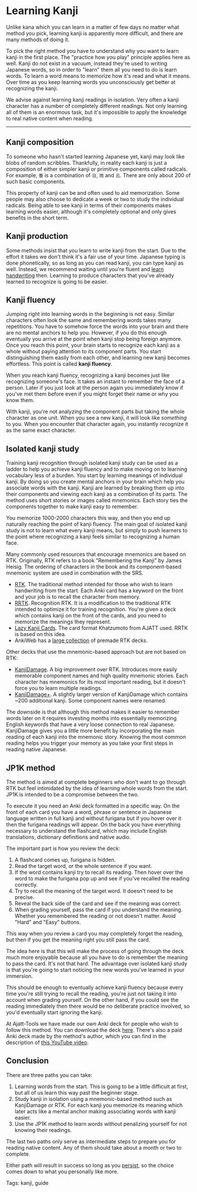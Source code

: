 # Learning Kanji

Unlike kana which you can learn in a matter of few days no matter what method you pick,
learning kanji is apparently more difficult, and there are many methods of doing it.

To pick the right method
you have to understand why you want to learn kanji in the first place.
The "practice how you play" principle applies here as well.
Kanji do not exist in a vacuum, instead they're used to writing Japanese words,
so in order to "learn" them all you need to do is learn words.
To learn a word means to memorize how it's read and what it means.
Over time as you keep learning words you unconsciously get better at recognizing the kanji.

We advise against learning kanji readings in isolation.
Very often a kanji character has a number of completely different readings.
Not only learning all of them is an enormous task,
but it's impossible to apply the knowledge to real native content when reading.

****

## Kanji composition

To someone who hasn't started learning Japanese yet,
kanji may look like blobs of random scribbles.
Thankfully, in reality each kanji is just a composition
of either simpler kanji or primitive components called radicals.
For example, `曇` is a combination of `日`, `雨` and `云`.
There are only about 200 of such basic components.

This property of kanji can be and often used to aid memorization.
Some people may also choose to dedicate a week or two to study the individual radicals.
Being able to see kanji in terms of their components makes learning words easier,
although it's completely optional and only gives benefits in the short term.

## Kanji production

Some methods insist that you learn to write kanji from the start.
Due to the effort it takes we don't think it's a fair use of your time.
Japanese typing is done phonetically,
so as long as you can read kanji, you can type kanji as well.
Instead, we recommend waiting until you're fluent and
[learn handwriting](writing-japanese.html) then.
Learning to produce characters that you've already learned to recognize is going to be easier.

## Kanji fluency

Jumping right into learning words in the beginning is not easy.
Similar characters often look the same
and remembering words takes many repetitions.
You have to somehow force the words into your brain
and there are no mental anchors to help you.
However, if you do this enough eventually you arrive at the point when kanji stop being foreign anymore.
Once you reach this point, your brain starts to recognize each kanji as a whole
without paying attention to its component parts.
You start distinguishing them easily from each other,
and learning new kanji becomes effortless.
This point is called **kanji fluency**.

When you reach kanji fluency,
recognizing a kanji becomes just like recognizing someone's face.
It takes an instant to remember the face of a person.
Later if you just look at the person again
you immediately know if you've met them before
even if you might forget their name or why you know them.

With kanji, you're not analyzing the component parts
but taking the whole character as one unit.
When you see a new kanji, it will look like *something* to you.
When you encounter that character again,
you instantly recognize it as the same exact character.

## Isolated kanji study

Training kanji recognition through isolated kanji study
can be used as a ladder to help you achieve kanji fluency
and to make moving on to learning vocabulary less of a burden.
You start by learning meanings of individual kanji.
By doing so you create mental anchors in your brain
which help you associate words with the kanji.
Kanji are learned by breaking them up into their components
and viewing each kanji as a combination of its parts.
The method uses short stories or images called mnemonics.
Each story ties the components together to make kanji easy to remember.

You memorize 1000-2000 characters this way,
and then you end up naturally reaching the point of kanji fluency.
The main goal of isolated kanji study is not to learn what every kanji means,
but simply to push learners to the point
where recognizing a kanji feels similar to recognizing a human face.

Many commonly used resources that encourage mnemonics are based on RTK.
Originally, RTK refers to a book "Remembering the Kanji" by James Heisig.
The ordering of characters in the book
and its component-based mnemonic system
are used in combination with the SRS.

* [RTK](https://web.archive.org/web/20210224170156/https://www.britvsjapan.com/learn-kanji-fast-ultimate-guide-to-remembering-the-kanji/).
The traditional method intended for those who wish to learn handwriting from the start.
Each Anki card has a keyword on the front and your job is to recall the character from memory.
* [RRTK](https://web.archive.org/web/20210224170546if_/https://massimmersionapproach.com/table-of-contents/stage-1/jp-quickstart-guide/#rrtk).
Recognition RTK.
It is a modification to the traditional RTK intended to optimize it for training recognition.
You're given a deck which contains kanji on the front of the cards,
and you need to memorize the meanings they represent.
* [Lazy Kanji Cards](http://www.alljapaneseallthetime.com/blog/lazy-kanji-cards-a-new-srs-card-format/).
The card format Khatzumoto from AJATT used.
RRTK is based on this idea.
* AnkiWeb has a [large collection](https://ankiweb.net/shared/decks/rtk) of premade RTK decks.

Other decks that use the mnemonic-based approach but are not based on RTK:
* [KanjiDamage](http://www.kanjidamage.com/).
A big improvement over RTK.
Introduces more easily memorable component names and high quality mnemonic stories.
Each character has mnemonics for its most important reading,
but it doesn't force you to learn multiple readings.
* [KanjiDamage+](https://mega.nz/#!CQg0SKyI!Ufho0RKmmW8P6XRx8KiDY1JeAXoGOgmjrEscayil8cA).
A slightly larger version of KanjiDamage which contains ~200 additional kanji.
Some component names were renamed.

The downside is that although this method makes it easier to remember words later on
it requires investing months into essentially memorizing English keywords
that have a very loose connection to real Japanese.
KanjiDamage gives you a little more benefit
by incorporating the main reading of each kanji into the mnemonic story.
Knowing the most common reading helps you trigger your memory
as you take your first steps in reading native Japanese.

## JP1K method

The method is aimed at complete beginners who don't want to go through RTK
but feel intimidated by the idea of learning whole words from the start.
JP1K is intended to be a compromise between the two.

To execute it you need an Anki deck formatted in a specific way.
On the front of each card you have a word, phrase or sentence in Japanese language
written in full kanji and without furigana but if you hover over it
then the furigana readings will appear.
On the back you have everything necessary to understand the flashcard,
which may include English translations, dictionary definitions and native audio.

The important part is how you review the deck:

1) A flashcard comes up, furigana is hidden.
1) Read the target word, or the whole sentence if you want.
1) If the word contains kanji try to recall its reading.
Then hover over the word to make the furigana pop up
and see if you've recalled the reading correctly.
1) Try to recall the meaning of the target word. It doesn't need to be precise.
1) Reveal the back side of the card and see if the meaning was correct.
1) When grading yourself, pass the card if you understand the meaning.
Whether you remembered the reading or not doesn't matter.
Avoid "Hard" and "Easy" buttons.

This way when you review a card you may completely forget the reading,
but then if you get the meaning right you still pass the card.

The idea here is that this will make the process of going through the deck
much more enjoyable because all you have to do is remember the meaning
to pass the card. It's not that hard.
The advantage over isolated kanji study
is that you're going to start noticing
the new words you've learned in your immersion.

This should be enough to eventually achieve kanji fluency
because every time you're still trying to recall the reading,
you're just not taking it into account when grading yourself.
On the other hand, if you could see the reading immediately
then there would be no deliberate practice involved,
so you'd eventually start ignoring the kanji.

At Ajatt-Tools we have made our own Anki deck for people who wish to follow this method.
You can download the deck [here](jp1k-anki-deck.html).
There's also a paid Anki deck made by the method's author,
which you can find in the description of
[this YouTube video](https://youtu.be/53qKsYxVhoM).

## Conclusion

There are three paths you can take:

1) Learning words from the start.
This is going to be a little difficult at first,
but all of us learn this way past the beginner stage.
2) Study kanji in isolation using a mnemonic-based method such as KanjiDamage or RTK.
For each kanji you memorize its meaning
which later acts like a mental anchor making associating words with kanji easier.
3) Use the JP1K method to learn words without penalizing yourself for not knowing their readings.

The last two paths only serve as intermediate steps to prepare you for reading native content.
Any of them should take about a month or two to complete.

Either path will result in success
so long as you [persist](https://youtu.be/S-ixV6nV0HU?t=18),
so the choice comes down to what you personally like more.

Tags: kanji, guide
